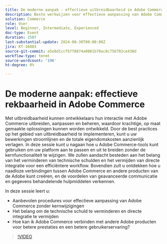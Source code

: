 ```yaml
---
title: De moderne aanpak - effectieve uitbreidbaarheid in Adobe Commerce
description: Beste werkwijzen voor effectieve aanpassing van Adobe Commerce zonder kernwijzigingen Het belang van het verminderen van technische schulden en het vermijden van directe integratie Hoe kan ik Adobe Commerce verbinden met andere producten van de Adobe voor betere prestaties en gebruikerservaring
solution: Commerce
role: User
level: Beginner, Intermediate, Experienced
doc-type: Event
duration: 2507
last-substantial-update: 2024-08-30T00:00:00Z
jira: KT-16083
source-git-commit: a5e8d1ccfb7f8874a0081b70ac8c756702ce438d
workflow-type: tm+mt
source-wordcount: '196'
ht-degree: 0%

---
```



# De moderne aanpak: effectieve rekbaarheid in Adobe Commerce

Met uitbreidbaarheid kunnen ontwikkelaars hun interactie met Adobe Commerce uitbreiden, aanpassen en beheren, waardoor krachtige, op maat gemaakte oplossingen kunnen worden ontwikkeld. Door de best practices op het gebied van uitbreidbaarheid te implementeren, kunt u uw bewerkingen stroomlijnen en de totale eigendomskosten aanzienlijk verlagen. In deze sessie kunt u nagaan hoe u Adobe Commerce-tools kunt gebruiken om uw platform aan te passen en uit te breiden zonder de kernfunctionaliteit te wijzigen. We zullen aandacht besteden aan het belang van het verminderen van technische schulden en het vermijden van directe integratie voor een efficiëntere workflow. Bovendien zult u ontdekken hoe u naadloze verbindingen tussen Adobe Commerce en andere producten van de Adobe kunt creëren, en de voordelen van geavanceerde communicatie en gegevens behandelende hulpmiddelen verkennen.

In deze sessie leert u:

* Aanbevolen procedures voor effectieve aanpassing van Adobe Commerce zonder kernwijzigingen
* Het belang om de technische schuld te verminderen en directe integratie te vermijden
* Hoe kan ik Adobe Commerce verbinden met andere Adobe producten voor betere prestaties en een betere gebruikerservaring?

>[!VIDEO](https://video.tv.adobe.com/v/3433147/?learn=on)
